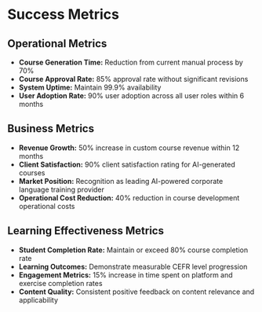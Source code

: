 # Success Metrics

## Operational Metrics
- **Course Generation Time:** Reduction from current manual process by 70%
- **Course Approval Rate:** 85% approval rate without significant revisions
- **System Uptime:** Maintain 99.9% availability
- **User Adoption Rate:** 90% user adoption across all user roles within 6 months

## Business Metrics
- **Revenue Growth:** 50% increase in custom course revenue within 12 months
- **Client Satisfaction:** 90% client satisfaction rating for AI-generated courses
- **Market Position:** Recognition as leading AI-powered corporate language training provider
- **Operational Cost Reduction:** 40% reduction in course development operational costs

## Learning Effectiveness Metrics
- **Student Completion Rate:** Maintain or exceed 80% course completion rate
- **Learning Outcomes:** Demonstrate measurable CEFR level progression
- **Engagement Metrics:** 15% increase in time spent on platform and exercise completion rates
- **Content Quality:** Consistent positive feedback on content relevance and applicability